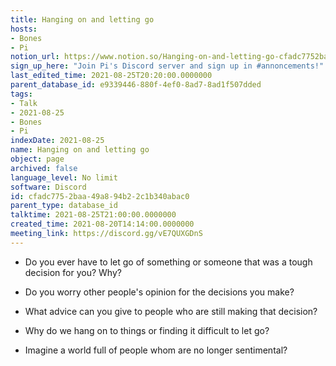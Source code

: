 ```yaml
---
title: Hanging on and letting go
hosts:
- Bones
- Pi
notion_url: https://www.notion.so/Hanging-on-and-letting-go-cfadc7752baa49a894b22c1b340abac0
sign_up_here: "Join Pi's Discord server and sign up in #annoncements!"
last_edited_time: 2021-08-25T20:20:00.0000000
parent_database_id: e9339446-880f-4ef0-8ad7-8ad1f507dded
tags:
- Talk
- 2021-08-25
- Bones
- Pi
indexDate: 2021-08-25
name: Hanging on and letting go
object: page
archived: false
language_level: No limit
software: Discord
id: cfadc775-2baa-49a8-94b2-2c1b340abac0
parent_type: database_id
talktime: 2021-08-25T21:00:00.0000000
created_time: 2021-08-20T14:14:00.0000000
meeting_link: https://discord.gg/vE7QUXGDnS
---
```


   - Do you ever have to let go of something or someone that was a tough decision for you? Why?



   - Do you worry other people's opinion for the decisions you make?
   - What advice can you give to people who are still making that decision?
   - Why do we hang on to things or finding it difficult to let go?
   - Imagine a world full of people whom are no longer sentimental?









